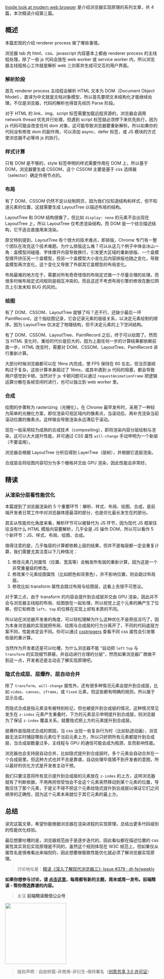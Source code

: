 [Inside look at modern web browser](https://developers.google.com/web/updates/2018/09/inside-browser-part3) 是介绍浏览器实现原理的系列文章，共 4 篇，本次精读介绍第三篇。

## 概述

本篇宏观的介绍 renderer process 做了哪些事情。

浏览器 tab 内 html、css、javascript 内容基本上都由 renderer process 的主线程处理，除了一些 js 代码会放在 web worker 或 service worker 内，所以浏览器主线程核心工作就是解析 web 三剑客并生成可交互的用户界面。

### 解析阶段

首先 renderer process 主线程会解析 HTML 文本为 DOM（Document Object Model），直译为中文就是文档对象模型，所以首先要把文本结构化才能继续处理。不仅是浏览器，代码的解析也得首先经历 Parse 阶段。

对于 HTML 的 link、img、script 标签需要加载远程资源的，浏览器会调用 network thread 优先并行处理，但遇到 script 标签就必须停下来优先执行，因为 js 代码可能会改变任何 dom 对象，这可能导致浏览器要重新解析。所以如果你的代码没有修改 dom 的副作用，可以添加 async、defer 标签，或 JS 模块的方式使浏览器不必等待 js 的执行。

### 样式计算

只有 DOM 是不够的，style 标签申明的样式需要作用在 DOM 上，所以基于 DOM，浏览器要生成 CSSOM，这个 CSSOM 主要是基于 css 选择器（selector）确定作用节点的。

### 布局

有了 DOM、CSSOM 仍然不足以绘制网页，因为我们仅知道结构和样式，但不知道元素的位置，这就需要生成 LayoutTree 以描述布局的结构。

LayoutTree 和 DOM 结构很像了，但比如 `display: none` 的元素不会出现在 LayoutTree 上，所以 LayoutTree 仅考虑渲染结构，而 DOM 是一个综合描述结构，它不适合直接用来渲染。

原文特别提到，LayoutTree 有个很大的技术难点，即排版，Chrome 专门有一整个团队在攻克这个技术难题。为什么排版这么难？可以从这几个例子中体会冰山一角：盒模型间碰撞、字体撑开内容导致换行，引发更大区域的重新排版、一个盒模型撑开挤压另一个盒模型，但另一个盒模型大小变化后内容排版也随之变化，导致盒模型再次变化，这个变化又导致了外部其它盒模型的布局变化。

布局最难的地方在于，需要对所有奇奇怪怪的布局定式做一个尽量合理的处理，而很多时候布局定式间规则是相互冲突的。而且这还不考虑布局引擎的修改在数亿网页上引发未知 BUG 的风险。

### 绘图

有了 DOM、CSSOM、LayoutTree 就够了吗？还不行，还缺少最后一环 PaintRecord，这个指绘图记录，它会记录元素的层级关系，以决定元素绘制的顺序。因为 LayoutTree 仅决定了物理结构，但不决定元素的上下空间结构。

有了 DOM、CSSOM、LayoutTree、PaintRecord 之后，终于可以绘图了。然而当 HTML 变化时，重绘的代价是巨大的，因为上面任何一步的计算结果都依赖前面一步，HTML 改变时，需要对 DOM、CSSOM、LayoutTree、PaintRecord 进行重新计算。

大部分时候浏览器都可以在 16ms 内完成，使 FPS 保持在 60 左右，但当页面结构过于复杂，这些计算本身超过了 16ms，或其中遇到 js 代码的阻塞，都会导致用户感觉到卡顿。当然对于 js 卡顿问题可以通过 `requestAnimationFrame` 把逻辑运算分散在各帧空闲时进行，也可以独立到 web worker 里。

### 合成

绘图的步骤称为 rasterizing（光栅化）。在 Chrome 最早发布时，采用了一种较为简单的光栅化方案，即仅渲染可视区域内的像素点，当滚动后，再补充渲染当前滚动位置的像素点。这样做会导致渲染永远滞后于滚动。

现在一般采用较为成熟的合成技术（compositing），即将渲染内容分层绘制与渲染，这可以大大提升性能，并可通过 CSS 属性 `will-change` 手动申明为一个新层（不要滥用）。

浏览器会根据 LayoutTree 分析后得到 LayerTree（层树），并根据它逐层渲染。

合成层会将绘图内容切分为多个栅格并交由 GPU 渲染，因此性能会非常好。

## 精读

### 从渲染分层看性能优化

本篇提到了浏览器渲染的 5 个重要环节：解析、样式、布局、绘图、合成，是前端开发者日常工作中对浏览器体感最深的部分，也是优化最长发生在的部分。

其实从性能优化角度来看，解析环节可以被替代为 JS 环节，因为现代 JS 框架往往没有什么 HTML 模版内容要解析，几乎全是 JS 操作 DOM，所以可以看作 5 个新环节：JS、样式、布局、绘图、合成。

值得注意的是，几乎每层的计算都依赖上层的结果，但并不是每层都一定会重复计算，我们需要尤其注意以下几种情况：

1. 修改元素几何属性（位置、宽高等）会触发所有层的重新计算，因为这是一个非常重量级的修改。
2. 修改某个元素绘图属性（比如颜色和背景色），并不影响位置，则会跳过布局层。
3. 修改比如 transform 属性会跳过布局与绘图层，这看上去很不可思议。

对于第三点，由于 transform 的内容会提升到合成层并交由 GPU 渲染，因此并不会与浏览器主线程的布局、绘图放在一起处理，所以视觉上这个元素的确产生了位移，但它和修改 `left`、`top` 的位移在实现上却有本质的不同。

所以站在浏览器开发者的角度，可以轻松理解为什么这种优化不是奇技淫巧了，因为本身浏览器的实现就把布局、绘图与合成层的行为分离开了，不同的代码底层方案不同，性能肯定会不同。你可以通过 [csstriggers](https://csstriggers.com/) 查看不同 css 属性会引发哪些层的重计算。

当然作为开发者还是可以吐槽，为什么浏览器不能 “自动把 `left` `top` 与 `transform` 的实现细节屏蔽，并自动进行合理的分层”，然而如果浏览器厂商做不到这一点，开发者还是主动去了解实现原理吧。

### 隐式合成层、层爆炸、层自动合并

除了 `transform`、`will-change` 属性外，还有很多种情况元素会提升到合成层，比如 `video`、`canvas`、`iframe`，或 `fixed` 元素，但这些都有明确的规则，所以属于显示合成。

而隐式合成是指元素没有被特别标记，但也被提升到合成层的情况，这种情况常见发生在 `z-index` 元素产生重叠时，下方的元素显示申明提升到合成层，则浏览器为了保证 `z-index` 覆盖关系，就要隐式把上方的元素提升到合成层。

层爆炸是指隐式合成的原因，当 css 出现一些复杂行为时（比如轨迹动画），浏览器无法实时捕捉哪些元素位于当前元素上方，所以只好把所有元素都提升到合成层，当合成层数量过多，主线程与 GPU 的通信可能会成为瓶颈，反而影响性能。

浏览器也会支持层自动合并，比如隐式提升到合成层时，多个元素会自动合并在一个合成层里。但这种方式也并不总是靠谱，自动处理毕竟猜不到开发者的意图，所以最好的优化方式是开发者主动干预。

我们只要注意将所有显示提升到合成层的元素放在 `z-index` 的上方，这样浏览器就有了判断依据，不用再担惊受怕会不会这个元素突然移动到某个元素的位置，导致压住了那个元素，于是又不得不把这个元素给隐式提升到合成层以保证它们之间顺序的正确性，因为这个元素本来就位于其它元素的最上方。

## 总结

读完这篇文章，希望你能根据浏览器在渲染进程的实现原理，总结出更多代码级别的性能优化经验。

最后想要吐槽的是，浏览器规范由于是逐步迭代的，因此看似都在描述位置的 css 属性其实背后实现原理是不同的，虽然这个规则体现在 W3C 规范上，但如果仅从属性名是很难看出来端倪的，因此想要做极致性能优化就必须了解浏览器实现原理。

> 讨论地址是：[精读《深入了解现代浏览器三》· Issue #379 · dt-fe/weekly](https://github.com/dt-fe/weekly/issues/379)

**如果你想参与讨论，请 [点击这里](https://github.com/dt-fe/weekly)，每周都有新的主题，周末或周一发布。前端精读 - 帮你筛选靠谱的内容。**

> 关注 **前端精读微信公众号**

<img width=200 src="https://img.alicdn.com/tfs/TB165W0MCzqK1RjSZFLXXcn2XXa-258-258.jpg">

> 版权声明：自由转载-非商用-非衍生-保持署名（[创意共享 3.0 许可证](https://creativecommons.org/licenses/by-nc-nd/3.0/deed.zh)）
